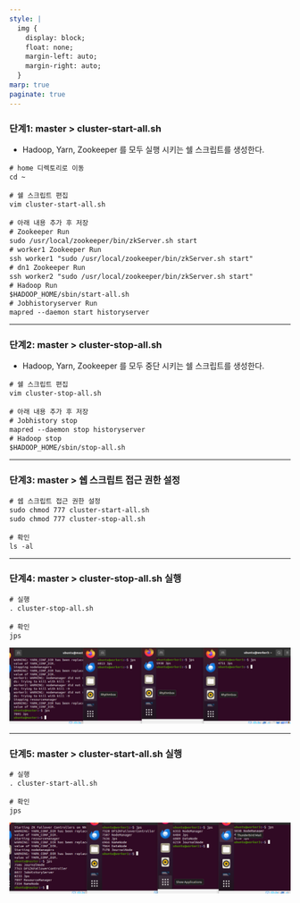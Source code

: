 ```yaml
---
style: |
  img {
    display: block;
    float: none;
    margin-left: auto;
    margin-right: auto;
  }
marp: true
paginate: true
---
```

### 단계1: master > cluster-start-all.sh
- Hadoop, Yarn, Zookeeper 를 모두 실행 시키는 쉘 스크립트를 생성한다.
```shell
# home 디렉토리로 이동
cd ~ 

# 쉘 스크립트 편집
vim cluster-start-all.sh

# 아래 내용 추가 후 저장
# Zookeeper Run
sudo /usr/local/zookeeper/bin/zkServer.sh start
# worker1 Zookeeper Run
ssh worker1 "sudo /usr/local/zookeeper/bin/zkServer.sh start"
# dn1 Zookeeper Run
ssh worker2 "sudo /usr/local/zookeeper/bin/zkServer.sh start"
# Hadoop Run
$HADOOP_HOME/sbin/start-all.sh
# Jobhistoryserver Run
mapred --daemon start historyserver
```
---
### 단계2: master > cluster-stop-all.sh
- Hadoop, Yarn, Zookeeper 를 모두 중단 시키는 쉘 스크립트를 생성한다.
```shell
# 쉘 스크립트 편집
vim cluster-stop-all.sh

# 아래 내용 추가 후 저장
# Jobhistory stop
mapred --daemon stop historyserver
# Hadoop stop
$HADOOP_HOME/sbin/stop-all.sh
```

---
### 단계3: master > 쉡 스크립트 접근 권한 설정
```shell
# 쉡 스크립트 접근 권한 설정
sudo chmod 777 cluster-start-all.sh
sudo chmod 777 cluster-stop-all.sh

# 확인 
ls -al
```
---
### 단계4: master > cluster-stop-all.sh 실행 
```shell
# 실행
. cluster-stop-all.sh

# 확인 
jps
```
![Alt text](./img/image-35.png)

---
### 단계5: master > cluster-start-all.sh 실행 
```shell
# 실행
. cluster-start-all.sh

# 확인 
jps
```
![Alt text](./img/image-36.png)








